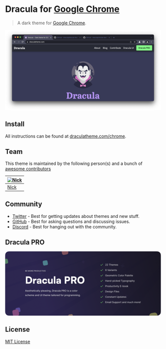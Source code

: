 # Dracula for [Google Chrome](https://chrome.google.com/webstore/detail/dracula-chrome-theme-dark/gfapcejdoghpoidkfodoiiffaaibpaem)

> A dark theme for [Google Chrome](https://chrome.google.com/webstore/detail/dracula-chrome-theme-dark/gfapcejdoghpoidkfodoiiffaaibpaem).

![Screenshot](./screenshot.png)

## Install

All instructions can be found at [draculatheme.com/chrome](https://draculatheme.com/chrome).

## Team

This theme is maintained by the following person(s) and a bunch of [awesome contributors](https://github.com/orgs/dracula/people)

| [![Nick](https://avatars2.githubusercontent.com/u/9289704?v=3&s=70)](https://github.com/ukarim) |
| ----------------------------------------------------------------------------------------------- |
| [Nick](https://github.com/nickimola)                                                            |

## Community

- [Twitter](https://twitter.com/draculatheme) - Best for getting updates about themes and new stuff.
- [GitHub](https://github.com/dracula/dracula-theme/discussions) - Best for asking questions and discussing issues.
- [Discord](https://draculatheme.com/discord-invite) - Best for hanging out with the community.

## Dracula PRO

[![Dracula PRO](./dracula-pro.png)](https://draculatheme.com/pro)

## License

[MIT License](./LICENSE)
